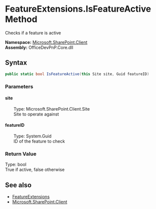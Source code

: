 # FeatureExtensions.IsFeatureActive Method  
 Checks if a feature is active   

**Namespace:** [Microsoft.SharePoint.Client](Microsoft.SharePoint.Client.md)  
**Assembly:** OfficeDevPnP.Core.dll  
## Syntax
```C#
public static bool IsFeatureActive(this Site site, Guid featureID)
```
### Parameters
#### site  
&emsp;&emsp;Type: Microsoft.SharePoint.Client.Site  
&emsp;&emsp;Site to operate against  

  

#### featureID  
&emsp;&emsp;Type: System.Guid  
&emsp;&emsp;ID of the feature to check  

  

### Return Value
Type: bool  
True if active, false otherwise  


## See also
- [FeatureExtensions](Microsoft.SharePoint.Client.FeatureExtensions.md) 
- [Microsoft.SharePoint.Client](Microsoft.SharePoint.Client.md) 
